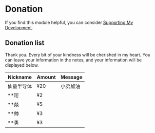# Donation

If you find this module helpful, you can consider [Supporting My Development](https://pay.jerryz.com.cn/sponsor).

## Donation list

Thank you. Every bit of your kindness will be cherished in my heart.
You can leave your information in the notes, and your information will be displayed below.

| Nickname | Amount | Message |
| --- | --- | --- |
| 仙童半导体 | ¥20 | 小弟加油 |
| **珩 | ¥2 |  |
| **燚 | ¥5 |  |
| **帅 | ¥3 |  |
| **勇 | ¥3 |  |

